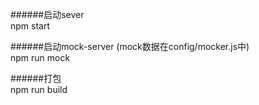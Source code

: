 ######启动sever  
npm start  


######启动mock-server  (mock数据在config/mocker.js中)     
npm run mock  
  
  
######打包  
npm run build  





